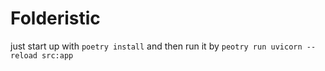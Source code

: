 # Folderistic

just start up with `poetry install` and then run it by `peotry run uvicorn --reload src:app`
